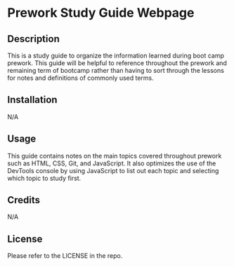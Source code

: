 # Prework Study Guide Webpage

## Description

This is a study guide to organize the information learned during boot camp prework. This guide will be helpful to reference throughout the prework and remaining term of bootcamp rather than having to sort through the lessons for notes and definitions of commonly used terms.

## Installation

N/A

## Usage

This guide contains notes on the main topics covered throughout prework such as HTML, CSS, Git, and JavaScript. It also optimizes the use of the DevTools console by using JavaScript to list out each topic and selecting which topic to study first.

## Credits

N/A

## License

Please refer to the LICENSE in the repo.
